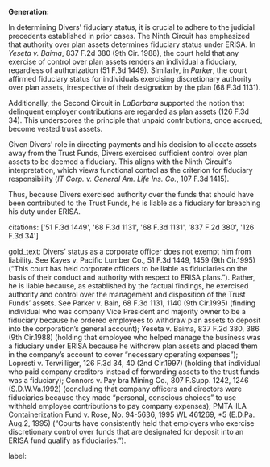**Generation:**

In determining Divers' fiduciary status, it is crucial to adhere to the judicial precedents established in prior cases. The Ninth Circuit has emphasized that authority over plan assets determines fiduciary status under ERISA. In *Yeseta v. Baima*, 837 F.2d 380 (9th Cir. 1988), the court held that any exercise of control over plan assets renders an individual a fiduciary, regardless of authorization (51 F.3d 1449). Similarly, in *Parker*, the court affirmed fiduciary status for individuals exercising discretionary authority over plan assets, irrespective of their designation by the plan (68 F.3d 1131).

Additionally, the Second Circuit in *LaBarbara* supported the notion that delinquent employer contributions are regarded as plan assets (126 F.3d 34). This underscores the principle that unpaid contributions, once accrued, become vested trust assets.

Given Divers' role in directing payments and his decision to allocate assets away from the Trust Funds, Divers exercised sufficient control over plan assets to be deemed a fiduciary. This aligns with the Ninth Circuit's interpretation, which views functional control as the criterion for fiduciary responsibility (*IT Corp. v. General Am. Life Ins. Co.*, 107 F.3d 1415).

Thus, because Divers exercised authority over the funds that should have been contributed to the Trust Funds, he is liable as a fiduciary for breaching his duty under ERISA.

citations: ['51 F.3d 1449', '68 F.3d 1131', '68 F.3d 1131', '837 F.2d 380', '126 F.3d 34']

gold_text: Divers’ status as a corporate officer does not exempt him from liability. See Kayes v. Pacific Lumber Co., 51 F.3d 1449, 1459 (9th Cir.1995) (“This court has held corporate officers to be liable as fiduciaries on the basis of their conduct and authority with respect to ERISA plans.”). Rather, he is liable because, as established by the factual findings, he exercised authority and control over the management and disposition of the Trust Funds’ assets. See Parker v. Bain, 68 F.3d 1131, 1140 (9th Cir.1995) (finding individual who was company Vice President and majority owner to be a fiduciary because he ordered employees to withdraw plan assets to deposit into the corporation’s general account); Yeseta v. Baima, 837 F.2d 380, 386 (9th Cir.1988) (holding that employee who helped manage the business was a fiduciary under ERISA because he withdrew plan assets and placed them in the company’s account to cover “necessary operating expenses”); Lopresti v. Terwilliger, 126 F.3d 34, 40 (2nd Cir.1997) (holding that individual who paid company creditors instead of forwarding assets to the trust funds was a fiduciary); Connors v. Pay bra Mining Co., 807 F.Supp. 1242, 1246 (S.D.W.Va.1992) (concluding that company officers and directors were fiduciaries because they made “personal, conscious choices” to use withheld employee contributions to pay company expenses); PMTA-ILA Containerization Fund v. Rose, No. 94-5636, 1995 WL 461269, *5 (E.D.Pa. Aug.2, 1995) (“Courts have consistently held that employers who exercise discretionary control over funds that are designated for deposit into an ERISA fund qualify as fiduciaries.”).

label: 
